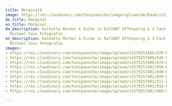 ```yaml
---
title: Marginal6
image: https://res.cloudinary.com/tonipanoche/image/upload/derRaum/v1579253466/070-Bueroausbau-Schiebetueren-wandhoch_ulvvuj.jpg
de_title: Marginal
en_title: Marginal
de_description: Kalkatta Marmor & Esche in Ral1007 Offenporig & 3 Fach Lackiert /
  Michael Sass Fotografie
en_description: Kalkatta Marmor & Esche in Ral1007 Offenporig & 3 Fach Lackiert /
  Michael Sass Fotografie
images:
- https://res.cloudinary.com/tonipanoche/image/upload/v1579253466/070-Bueroausbau-Schiebetueren-wandhoch_ulvvuj.jpg
- https://res.cloudinary.com/tonipanoche/image/upload/v1579257400/030-Bueroausbau-Sprecherbox-gelb-lackiert_qf6bsa.jpg
- https://res.cloudinary.com/tonipanoche/image/upload/v1579257400/070-Bueroausbau-Schiebetueren-wandhoch_loh1ox.jpg
- https://res.cloudinary.com/tonipanoche/image/upload/v1579257401/050-Bueroausbau-Regale-Office_gjrdff.jpg
- https://res.cloudinary.com/tonipanoche/image/upload/v1579257401/040-Bueroausbau-Besprechungsraum-blau-lackiert_cc4m7g.jpg
- https://res.cloudinary.com/tonipanoche/image/upload/v1579257401/020-Bueroausbau-Teekueche-Bar-schwarz-lackiert_azmdxq.jpg
- https://res.cloudinary.com/tonipanoche/image/upload/v1579257401/011-Bueroausbau-Sprecherbox-schwarz-lackiert_yozmyn.jpg
- https://res.cloudinary.com/tonipanoche/image/upload/v1579257401/010-Bueroausbau-Kueche-Tische-Stuhle-schwarz-lackiert_xmm4u3.jpg
- https://res.cloudinary.com/tonipanoche/image/upload/v1579257401/060-Bueroausbau-Eingangsbereich-Treppe-Tische-Verkleidung_qhdj1a.jpg

---
```

